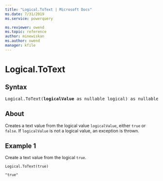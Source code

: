 ```yaml
---
title: "Logical.ToText | Microsoft Docs"
ms.date: 7/31/2019
ms.service: powerquery

ms.reviewer: owend
ms.topic: reference
author: minewiskan
ms.author: owend
manager: kfile
---
```

# Logical.ToText

## Syntax

<pre>
Logical.ToText(<b>logicalValue</b> as nullable logical) as nullable text  
</pre>
  
## About  
Creates a text value from the logical value `logicalValue`, either `true` or `false`. If `logicalValue` is not a logical value, an exception is thrown.

## Example 1
Create a text value from the logical `true`.

```powerquery-m
Logical.ToText(true)
```

`"true"`
